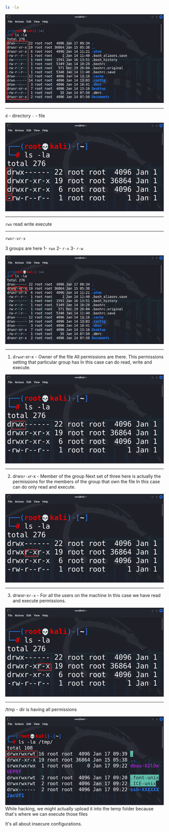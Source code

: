 ```bash
ls -la
```
![](images/01-ls-la.png)

---
`d` - directory
`-` - file

![](images/02-dir-file.png)  

---
`rwx`
read write execute

---
```bash
rwxr-xr-x
```
3 groups are here
1- `rwx` 2- `r-x` 3- `r-w`

![](images/08-3groups.png)

---
1. d`rwx`r-xr-x - Owner of the file
All permissions are there.
This permissions setting that particular group has
In this case can do read, write and execute.


![](images/03-rwx.png)

---

2. drwx`r-x`r-x - Member of the group
Next set of three here is actually the permissions for the members of the group that own the file
In this case can do only read and execute.

![](images/04-group-members.png)

---
3. drwxr-x`r-x` - For all the users on the machine
In this case we have read and execute permissions.

![](images/05-local-users.png)

---
/tmp - dir is having all permissions

![](images/06-tmp.png)
While hacking, we might actually upload it into the temp folder because that's where we can execute those files

It's all about insecure configurations.

